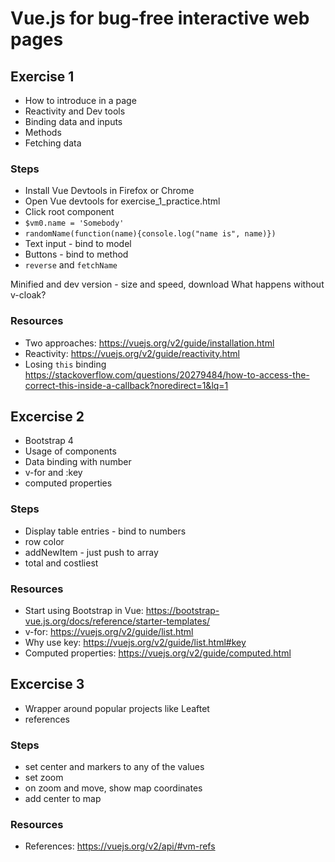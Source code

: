 # Vue.js for bug-free interactive web pages

## Exercise 1
 - How to introduce in a page
 - Reactivity and Dev tools
 - Binding data and inputs
 - Methods
 - Fetching data

### Steps
- Install Vue Devtools in Firefox or Chrome
- Open Vue devtools for exercise_1_practice.html
- Click root component
- `$vm0.name = 'Somebody'`
- `randomName(function(name){console.log("name is", name)})`
- Text input - bind to model
- Buttons - bind to method
- `reverse` and `fetchName`

Minified and dev version - size and speed, download
What happens without v-cloak?

### Resources
- Two approaches: https://vuejs.org/v2/guide/installation.html
- Reactivity: https://vuejs.org/v2/guide/reactivity.html
- Losing `this` binding https://stackoverflow.com/questions/20279484/how-to-access-the-correct-this-inside-a-callback?noredirect=1&lq=1

## Excercise 2

- Bootstrap 4
- Usage of components
- Data binding with number
- v-for and :key
- computed properties

### Steps
- Display table entries - bind to numbers
- row color
- addNewItem - just push to array
- total and costliest

### Resources
- Start using Bootstrap in Vue: https://bootstrap-vue.js.org/docs/reference/starter-templates/
- v-for: https://vuejs.org/v2/guide/list.html
- Why use key: https://vuejs.org/v2/guide/list.html#key
- Computed properties: https://vuejs.org/v2/guide/computed.html

## Excercise 3

- Wrapper around popular projects like Leaftet
- references

### Steps
- set center and markers to any of the values
- set zoom
- on zoom and move, show map coordinates
- add center to map

### Resources
- References: https://vuejs.org/v2/api/#vm-refs
